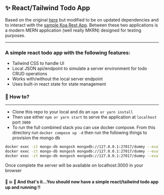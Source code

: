 ## ✨ React/Tailwind Todo App

Based on the original [here](https://github.com/jvikraman/react-tailwind-todo-app) but modified to be on updated dependencies
and to interact with the [sample Koa Rest App](https://github.com/george-wilson-al/koa-rest). Between these two applications
is a modern MERN application (well really MKRN) designed for testing purposes.

---

### A simple react todo app with the following features:

- Tailwind CSS to handle UI
- Local JSON api/endpoint to simulate a server environment for todo CRUD operations
- Works with/without the local server endpoint
- Uses built-in react state for state management

### 🤔 How to?

---

- Clone this repo to your local and do an `npm or yarn install`
- Then use either `npm or yarn start` to serve the application at `localhost` port `3000`
- To run the full combined stack you can use docker compose. From this directory run `docker compose up -d`
then run the following things to provision the mongo db

```sh
docker exec -it mongo-db mongosh mongodb://127.0.0.1:27017/dummy --eval 'disableTelemetry()'
docker exec -it mongo-db mongosh mongodb://127.0.0.1:27017/dummy --eval 'db.disableFreeMonitoring()'
docker exec -it mongo-db mongosh mongodb://127.0.0.1:27017/dummy --eval 'db.createCollection("todos")'
```

Once complete the server will be available on localhost:3000 in your browser

#### 🎉 💥 🥳 And that's it...You should now have a simple react/tailwind todo app up and running !!
